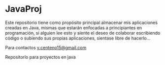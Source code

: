 JavaProj
========
Este repositorio tiene como propósito principal almacenar mis aplicaciones creadas en Java, mismas que estarán enfocadas a principiantes en programación, si alguien lee esto y siente el deseo de colaborar escribiendo código o subiendo sus propias aplicaciones, sientase libre de hacerlo...

Para contactos v.centeno15@gmail.com

Repositorio para proyectos en java
